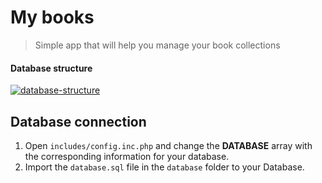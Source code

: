

# My books
> Simple app that will help you manage your book collections

#### Database structure
<a href="https://github.com/Christian-Vasilev/Books"><img src="https://i.imgur.com/aWUad8l.png" alt="database-structure"></a>

## Database connection

1. Open `includes/config.inc.php` and change the **DATABASE** array with
the corresponding information for your database.
1. Import the `database.sql` file in the `database` folder to your Database.